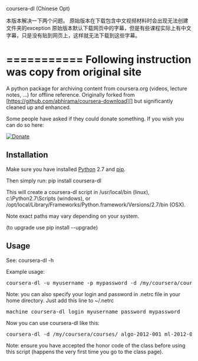 coursera-dl (Chinese Opt)

本版本解决一下两个问题。
原始版本在下载包含中文视频材料时会出现无法创建文件夹的exception
原始版本默认下载网页中的字幕，但是有些课程实际上有中文字幕，只是没有贴到网页上，这样就无法下载到这些字幕。

===========
Following instruction was copy from original site
===========

A python package for archiving content from coursera.org (videos,
lecture notes, ...) for offline reference. Originally forked from
[https://github.com/abhirama/coursera-download][] but significantly
cleaned up and enhanced.

Some people have asked if they could donate something. If you wish you can do so here:

[![Donate](https://www.paypalobjects.com/en_US/i/btn/btn_donate_LG.gif)](https://www.paypal.com/cgi-bin/webscr?cmd=_donations&business=A6HCYM6JBJY5N&lc=US&item_name=Dirk%20Gorissen&currency_code=GBP&bn=PP%2dDonationsBF%3abtn_donate_LG%2egif%3aNonHosted)

Installation
------------

Make sure you have installed [Python][] 2.7 and [pip][].

Then simply run: pip install coursera-dl

This will create a coursera-dl script in /usr/local/bin (linux), 
c:\\Python2.7\\Scripts (windows), or /opt/local/Library/Frameworks/Python.framework/Versions/2.7/bin (OSX).

Note exact paths may vary depending on your system.

(to upgrade use pip install --upgrade)

Usage
-----

See: coursera-dl -h

Example usage:

<pre>
coursera-dl -u myusername -p mypassword -d /my/coursera/courses/ algo-2012-001 ml-2012-002
</pre>

Note: you can also specify your login and password in .netrc file in your home directory.
Just add this line to ~/.netrc
<pre>
machine coursera-dl login myusername password mypassword
</pre>

Now you can use coursera-dl like this:

<pre>
coursera-dl -d /my/coursera/courses/ algo-2012-001 ml-2012-002
</pre>

Note: ensure you have accepted the honor code of the class before using
this script (happens the very first time you go to the class page).

  [https://github.com/abhirama/coursera-download]: https://github.com/abhirama/coursera-download
  [Python]: http://www.python.org/download/
  [pip]: http://www.pip-installer.org/en/latest/installing.html
